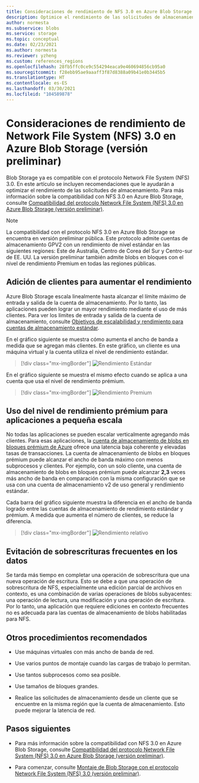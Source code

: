 ```yaml
---
title: Consideraciones de rendimiento de NFS 3.0 en Azure Blob Storage (versión preliminar) | Microsoft Docs
description: Optimice el rendimiento de las solicitudes de almacenamiento de Network File System (NFS) 3.0 con las recomendaciones de este artículo.
author: normesta
ms.subservice: blobs
ms.service: storage
ms.topic: conceptual
ms.date: 02/23/2021
ms.author: normesta
ms.reviewer: yzheng
ms.custom: references_regions
ms.openlocfilehash: 28fb5ffc0ce9c554294eaca9e460694856cb95a0
ms.sourcegitcommit: f28ebb95ae9aaaff3f87d8388a09b41e0b3445b5
ms.translationtype: HT
ms.contentlocale: es-ES
ms.lasthandoff: 03/30/2021
ms.locfileid: "104589878"
---
```

# <a name="network-file-system-nfs-30-performance-considerations-in-azure-blob-storage-preview"></a>Consideraciones de rendimiento de Network File System (NFS) 3.0 en Azure Blob Storage (versión preliminar)

Blob Storage ya es compatible con el protocolo Network File System (NFS) 3.0. En este artículo se incluyen recomendaciones que le ayudarán a optimizar el rendimiento de las solicitudes de almacenamiento. Para más información sobre la compatibilidad con NFS 3.0 en Azure Blob Storage, consulte [Compatibilidad del protocolo Network File System (NFS) 3.0 en Azure Blob Storage (versión preliminar)](network-file-system-protocol-support.md).

> [!NOTE]
> La compatibilidad con el protocolo NFS 3.0 en Azure Blob Storage se encuentra en versión preliminar pública. Este protocolo admite cuentas de almacenamiento GPV2 con un rendimiento de nivel estándar en las siguientes regiones: Este de Australia, Centro de Corea del Sur y Centro-sur de EE. UU. La versión preliminar también admite blobs en bloques con el nivel de rendimiento Premium en todas las regiones públicas.

## <a name="add-clients-to-increase-throughput"></a>Adición de clientes para aumentar el rendimiento 

Azure Blob Storage escala linealmente hasta alcanzar el límite máximo de entrada y salida de la cuenta de almacenamiento. Por lo tanto, las aplicaciones pueden lograr un mayor rendimiento mediante el uso de más clientes.  Para ver los límites de entrada y salida de la cuenta de almacenamiento, consulte [Objetivos de escalabilidad y rendimiento para cuentas de almacenamiento estándar](../common/scalability-targets-standard-account.md).

En el gráfico siguiente se muestra cómo aumenta el ancho de banda a medida que se agregan más clientes. En este gráfico, un cliente es una máquina virtual y la cuenta utiliza el nivel de rendimiento estándar. 

> [!div class="mx-imgBorder"]
> ![Rendimiento Estándar](./media/network-file-system-protocol-support-performance/standard-performance-tier.png)

En el gráfico siguiente se muestra el mismo efecto cuando se aplica a una cuenta que usa el nivel de rendimiento prémium.

> [!div class="mx-imgBorder"]
> ![Rendimiento Premium](./media/network-file-system-protocol-support-performance/premium-performance-tier.png)

## <a name="use-premium-performance-tier-for-small-scale-applications"></a>Uso del nivel de rendimiento prémium para aplicaciones a pequeña escala

No todas las aplicaciones se pueden escalar verticalmente agregando más clientes. Para esas aplicaciones, la [cuenta de almacenamiento de blobs en bloques prémium de Azure](storage-blob-create-account-block-blob.md) ofrece una latencia baja coherente y elevadas tasas de transacciones. La cuenta de almacenamiento de blobs en bloques prémium puede alcanzar el ancho de banda máximo con menos subprocesos y clientes. Por ejemplo, con un solo cliente, una cuenta de almacenamiento de blobs en bloques prémium puede alcanzar **2,3** veces más ancho de banda en comparación con la misma configuración que se usa con una cuenta de almacenamiento v2 de uso general y rendimiento estándar. 

Cada barra del gráfico siguiente muestra la diferencia en el ancho de banda logrado entre las cuentas de almacenamiento de rendimiento estándar y prémium. A medida que aumenta el número de clientes, se reduce la diferencia.  

> [!div class="mx-imgBorder"]
> ![Rendimiento relativo](./media/network-file-system-protocol-support-performance/relative-performance.png)

## <a name="avoid-frequent-overwrites-on-data"></a>Evitación de sobrescrituras frecuentes en los datos

Se tarda más tiempo en completar una operación de sobrescritura que una nueva operación de escritura. Esto se debe a que una operación de sobrescritura de NFS, especialmente una edición parcial de archivos en contexto, es una combinación de varias operaciones de blobs subyacentes: una operación de lectura, una modificación y una operación de escritura. Por lo tanto, una aplicación que requiere ediciones en contexto frecuentes no es adecuada para las cuentas de almacenamiento de blobs habilitadas para NFS. 

## <a name="other-best-practice-recommendations"></a>Otros procedimientos recomendados 

- Use máquinas virtuales con más ancho de banda de red.

- Use varios puntos de montaje cuando las cargas de trabajo lo permitan.

- Use tantos subprocesos como sea posible.

- Use tamaños de bloques grandes.

- Realice las solicitudes de almacenamiento desde un cliente que se encuentre en la misma región que la cuenta de almacenamiento. Esto puede mejorar la latencia de red.

## <a name="next-steps"></a>Pasos siguientes

- Para más información sobre la compatibilidad con NFS 3.0 en Azure Blob Storage, consulte [Compatibilidad del protocolo Network File System (NFS) 3.0 en Azure Blob Storage (versión preliminar)](network-file-system-protocol-support.md).

- Para comenzar, consulte [Montaje de Blob Storage con el protocolo Network File System (NFS) 3.0 (versión preliminar)](network-file-system-protocol-support-how-to.md).
